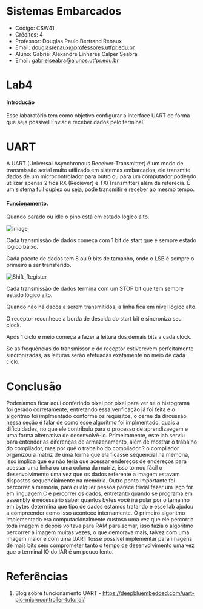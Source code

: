 # Sistemas Embarcados
- Código: CSW41
- Créditos: 4
- Professor: Douglas Paulo Bertrand Renaux
- Email: douglasrenaux@professores.utfpr.edu.br
- Aluno: Gabriel Alexandre Linhares Calper Seabra
- Email: gabrielseabra@alunos.utfpr.edu.br


# Lab4
#### Introdução
Esse labaratório tem como objetivo configurar a interface UART de forma que seja possível Enviar e receber dados pelo terminal.
# UART
A UART (Universal Asynchronous Receiver-Transmitter) é um modo de transmissão serial muito utilizado em sistemas embarcados, ele transmite dados de um microcontrolador para outro ou para um computador podendo utilizar apenas 2 fios RX (Reciever) e TX(Transmitter) além da referêcia. É um sistema full duplex ou seja, pode transmitir e receber ao mesmo tempo.

#### Funcionamento.


Quando parado ou idle o pino está em estado lógico alto.

![image](https://user-images.githubusercontent.com/48101913/140612031-1fe59a79-c0bf-4f1b-ab38-4079b29e7c64.png)


Cada transmissão de dados começa com 1 bit de start que é sempre estado lógico baixo.

Cada pacote de dados tem 8 ou 9 bits de tamanho, onde o LSB é sempre o primeiro a ser transferido.

![Shift_Register](https://user-images.githubusercontent.com/48101913/140596381-d1d67cd7-bb42-461d-b5f0-0421640c0b89.gif)

Cada transmissão de dados termina com um STOP bit que tem sempre estado lógico alto.

Quando não há dados a serem transmitidos, a linha fica em nível lógico alto.

O receptor reconhece a borda de descida do start bit e sincroniza seu clock.

Após 1 ciclo e meio começa a fazer a leitura dos demais bits a cada clock.

Se as frequências do transmissor e do receptor estiverevem perfeitamente sincronizadas, as leituras serão efetuadas exatamente no meio de cada ciclo.




# Conclusão

 Poderíamos ficar aqui conferindo pixel por pixel para ver se o histograma foi gerado corretamente, entretando essa veríficação já foi feita e o algoritmo foi implmentado conforme os requisitos, o cerne da dircussão nessa seção é falar de como esse algoritmo foi implmentado, quais a dificuldades, no que ele contribuiu para o processo de aprendizaegem e uma forma alternativa de desenvolvê-lo.
Primeiramente, este lab serviu para entender as diferenças de armazenamento, além de mostrar o trabalho do compilador, mas por quê o trabalho do compilador ? o compilador organizou a matriz de uma forma que ela ficasse sequencial na memória, isso implica que eu não teria que acessar endereços de endereços para acessar uma linha ou uma coluna da matriz, isso tornou fácil o desenvolvimento uma vez que os dados referente a imagem estavam dispostos sequencialmente na memória. Outro ponto importante foi percorrer a memória, para qualquer pessoa parece trivial fazer um laço for em linguagem C e percorrer os dados, entretanto quando se programa em assembly é necessário saber quantos bytes você irá pular por o tamanho em bytes determina que tipo de dados estamos tratando e esse lab ajudou a compreender como isso acontece internamente.
O primeiro algoritmo implementado era computacionalmente custoso uma vez que ele percorria toda imagem e depois voltava para RAM para somar, isso fazia o algoritmo percorrer a imagem muitas vezes, o que demorava mais, talvez com uma imagem maior e com uma UART fosse possível implementar para imagens de mais bits sem comprometer tanto o tempo de desenvolvimento uma vez que o terminal IO do IAR é um pouco lento. </p>

# Referências

1. Blog sobre funcionamento UART - https://deepbluembedded.com/uart-pic-microcontroller-tutorial/

